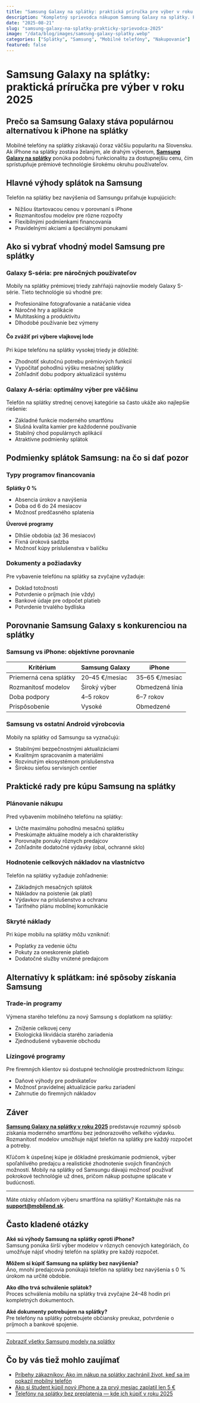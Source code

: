 ```yaml
---
title: "Samsung Galaxy na splátky: praktická príručka pre výber v roku 2025"
description: "Kompletný sprievodca nákupom Samsung Galaxy na splátky. Porovnanie modelov, podmienky financovania a praktické rady."
date: "2025-08-21"
slug: "samsung-galaxy-na-splatky-prakticky-sprievodca-2025"
image: "/data/blog/images/samsung-galaxy-splatky.webp"
categories: ["Splátky", "Samsung", "Mobilné telefóny", "Nakupovanie"]
featured: false
---
```


# Samsung Galaxy na splátky: praktická príručka pre výber v roku 2025

## Prečo sa Samsung Galaxy stáva populárnou alternatívou k iPhone na splátky

Mobilné telefóny na splátky získavajú čoraz väčšiu popularitu na Slovensku. Ak iPhone na splátky zostáva želaným, ale drahým výberom, **[Samsung Galaxy na splátky](https://mobilend.sk/katalog)** ponúka podobnú funkcionalitu za dostupnejšiu cenu, čím sprístupňuje prémiové technológie širokému okruhu používateľov.

## Hlavné výhody splátok na Samsung

Telefón na splátky bez navýšenia od Samsungu priťahuje kupujúcich:

- Nižšou štartovacou cenou v porovnaní s iPhone  
- Rozmanitosťou modelov pre rôzne rozpočty  
- Flexibilnými podmienkami financovania  
- Pravidelnými akciami a špeciálnymi ponukami  

## Ako si vybrať vhodný model Samsung pre splátky

### Galaxy S-séria: pre náročných používateľov
Mobily na splátky prémiovej triedy zahŕňajú najnovšie modely Galaxy S-série. Tieto technológie sú vhodné pre:

- Profesionálne fotografovanie a natáčanie videa  
- Náročné hry a aplikácie  
- Multitasking a produktivitu  
- Dlhodobé používanie bez výmeny  

#### Čo zvážiť pri výbere vlajkovej lode
Pri kúpe telefónu na splátky vysokej triedy je dôležité:

- Zhodnotiť skutočnú potrebu prémiových funkcií  
- Vypočítať pohodlnú výšku mesačnej splátky  
- Zohľadniť dobu podpory aktualizácií systému  

### Galaxy A-séria: optimálny výber pre väčšinu
Telefón na splátky strednej cenovej kategórie sa často ukáže ako najlepšie riešenie:

- Základné funkcie moderného smartfónu  
- Slušná kvalita kamier pre každodenné používanie  
- Stabilný chod populárnych aplikácií  
- Atraktívne podmienky splátok  

## Podmienky splátok Samsung: na čo si dať pozor

### Typy programov financovania

**Splátky 0 %**
- Absencia úrokov a navýšenia  
- Doba od 6 do 24 mesiacov  
- Možnosť predčasného splatenia  

**Úverové programy**
- Dlhšie obdobia (až 36 mesiacov)  
- Fixná úroková sadzba  
- Možnosť kúpy príslušenstva v balíčku  

### Dokumenty a požiadavky
Pre vybavenie telefónu na splátky sa zvyčajne vyžaduje:

- Doklad totožnosti  
- Potvrdenie o príjmach (nie vždy)  
- Bankové údaje pre odpočet platieb  
- Potvrdenie trvalého bydliska  

## Porovnanie Samsung Galaxy s konkurenciou na splátky

### Samsung vs iPhone: objektívne porovnanie

| Kritérium              | Samsung Galaxy     | iPhone             |
|-------------------------|-------------------|--------------------|
| Priemerná cena splátky | 20–45 €/mesiac    | 35–65 €/mesiac     |
| Rozmanitosť modelov     | Široký výber      | Obmedzená línia    |
| Doba podpory            | 4–5 rokov         | 6–7 rokov          |
| Prispôsobenie           | Vysoké            | Obmedzené          |

### Samsung vs ostatní Android výrobcovia
Mobily na splátky od Samsungu sa vyznačujú:

- Stabilnými bezpečnostnými aktualizáciami  
- Kvalitným spracovaním a materiálmi  
- Rozvinutým ekosystémom príslušenstva  
- Širokou sieťou servisných centier  

## Praktické rady pre kúpu Samsung na splátky

### Plánovanie nákupu
Pred vybavením mobilného telefónu na splátky:

- Určte maximálnu pohodlnú mesačnú splátku  
- Preskúmajte aktuálne modely a ich charakteristiky  
- Porovnajte ponuky rôznych predajcov  
- Zohľadnite dodatočné výdavky (obal, ochranné sklo)  

### Hodnotenie celkových nákladov na vlastníctvo
Telefón na splátky vyžaduje zohľadnenie:

- Základných mesačných splátok  
- Nákladov na poistenie (ak platí)  
- Výdavkov na príslušenstvo a ochranu  
- Tarifného plánu mobilnej komunikácie  

### Skryté náklady
Pri kúpe mobilu na splátky môžu vzniknúť:

- Poplatky za vedenie účtu  
- Pokuty za oneskorenie platieb  
- Dodatočné služby vnútené predajcom  

## Alternatívy k splátkam: iné spôsoby získania Samsung

### Trade-in programy
Výmena starého telefónu za nový Samsung s doplatkom na splátky:

- Zníženie celkovej ceny  
- Ekologická likvidácia starého zariadenia  
- Zjednodušené vybavenie obchodu  

### Lízingové programy
Pre firemných klientov sú dostupné technológie prostredníctvom lízingu:

- Daňové výhody pre podnikateľov  
- Možnosť pravidelnej aktualizácie parku zariadení  
- Zahrnutie do firemných nákladov  

## Záver

**[Samsung Galaxy na splátky v roku 2025](https://mobilend.sk/katalog)** predstavuje rozumný spôsob získania moderného smartfónu bez jednorazového veľkého výdavku. Rozmanitosť modelov umožňuje nájsť telefón na splátky pre každý rozpočet a potreby.  

Kľúčom k úspešnej kúpe je dôkladné preskúmanie podmienok, výber spoľahlivého predajcu a realistické zhodnotenie svojich finančných možností. Mobily na splátky od Samsungu dávajú možnosť používať pokrokové technológie už dnes, pričom nákup postupne splácate v budúcnosti.

---

Máte otázky ohľadom výberu smartfóna na splátky? Kontaktujte nás na **support@mobilend.sk**.

## Často kladené otázky

**Aké sú výhody Samsung na splátky oproti iPhone?**  
Samsung ponúka širší výber modelov v rôznych cenových kategóriách, čo umožňuje nájsť vhodný telefón na splátky pre každý rozpočet.

**Môžem si kúpiť Samsung na splátky bez navýšenia?**  
Áno, mnohí predajcovia ponúkajú telefón na splátky bez navýšenia s 0 % úrokom na určité obdobie.

**Ako dlho trvá schválenie splátok?**  
Proces schválenia mobilu na splátky trvá zvyčajne 24–48 hodín pri kompletných dokumentoch.

**Aké dokumenty potrebujem na splátky?**  
Pre telefóny na splátky potrebujete občiansky preukaz, potvrdenie o príjmoch a bankové spojenie.

---

 [Zobraziť všetky Samsung modely na splátky](https://mobilend.sk/katalog/)



## Čo by vás tiež mohlo zaujímať

- [Príbehy zákazníkov: Ako im nákup na splátky zachránil život, keď sa im pokazil mobilný telefón](https://mobilend.sk/blog/pribehy-zakaznikov-mobilny-telefon-na-splatky)
- [Ako si študent kúpil nový iPhone a za prvý mesiac zaplatil len 5 €](https://mobilend.sk/blog/student-novy-iphone-za-5-eur-prvy-mesiac)
- [Telefóny na splátky bez preplatenia — kde ich kúpiť v roku 2025](https://mobilend.sk/blog/telefony-na-splatky-bez-preplatenia-2025)

